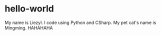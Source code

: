 # hello-world
My name is Liezyl. I code using Python and CSharp.
My pet cat's name is Mingming. HAHAHAHA
